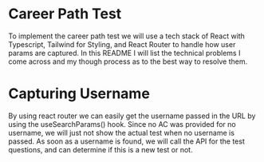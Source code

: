# Career Path Test 

To implement the career path test we will use a tech stack of React with Typescript, Tailwind for Styling, and React Router to handle how user params are captured. In this README I will list the technical problems I come across and my though process as to the best way to resolve them.

# Capturing Username
By using react router we can easily get the username passed in the URL by using the useSearchParams() hook. Since no AC was provided for no username, we will just not show the actual test when no username is passed. As soon as a username is found, we will call the API for the test questions, and can determine if this is a new test or not.

